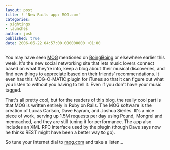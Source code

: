 ```yaml
---
layout: post
title: ! 'New Rails app: MOG.com'
categories:
- sightings
- launches
author: josh
published: true
date: 2006-06-22 04:57:00.000000000 +01:00
---
```

You may have seen [MOG](http://mog.com/) mentioned on [BoingBoing](http://www.boingboing.net/2006/06/19/mog_social_networkin.html) or elsewhere earlier this week. It's the new social networking site that lets music lovers connect based on what they're into, keep a blog about their musical discoveries, and find new things to appreciate based on their friends' recommendations. It even has this MOG-O-MATIC plugin for iTunes so that it can figure out what you listen to without you having to tell it. Even if you don't have your music tagged.

That's all pretty cool, but for the readers of this blog, the really cool part is that MOG is written entirely in Ruby on Rails. The MOG software is the creation of Lucas Carlson, Dave Fayram, and Joshua Sierles. It's a nice piece of work, serving up 1.5M requests per day using Pound, Mongrel and memcached, and they are still tuning it for performance. The app also includes an XML-RPC interface used by the plugin (though Dave says now he thinks REST might have been a better way to go).

So tune your internet dial to [mog.com](http://mog.com/) and take a listen...

